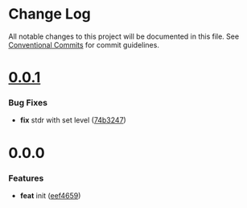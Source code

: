 # Change Log

All notable changes to this project will be documented in this file.
See [Conventional Commits](https://conventionalcommits.org) for commit guidelines.



# [0.0.1](https://github.com/morlay/logr/compare/v0.0.0...v0.0.1)

### Bug Fixes

* **fix** stdr with set level ([74b3247](https://github.com/morlay/logr/commit/74b324732e652887a3fefe9617930966ffe8afe2))



# 0.0.0

### Features

* **feat** init ([eef4659](https://github.com/morlay/logr/commit/eef46596220993559a29de8f28fdf9f24fc68b2d))
